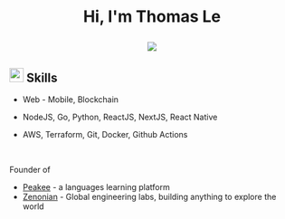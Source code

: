 <h1 align="center"><b>Hi, I'm Thomas Le </b>
<p align="center">
  <a href="https://github.com/DenverCoder1/readme-typing-svg"><img src="https://readme-typing-svg.herokuapp.com?font=Time+New+Roman&color=cyan&size=25&center=true&vCenter=true&width=600&height=100&lines=Tan+Le+.+aka+Thomas..&hearts;++;Full-stack+Software+Engineer;Computer+Science+Student;Minimalism;"></a>
</p>

## <img src="https://media2.giphy.com/media/QssGEmpkyEOhBCb7e1/giphy.gif?cid=ecf05e47a0n3gi1bfqntqmob8g9aid1oyj2wr3ds3mg700bl&rid=giphy.gif" width ="25"><b> Skills</b>

-   Web - Mobile, Blockchain

-   NodeJS, Go, Python, ReactJS, NextJS, React Native

-   AWS, Terraform, Git, Docker, Github Actions

<br>

Founder of 
- [Peakee](https://peakee.co) - a languages learning platform
- [Zenonian](https://zenonian.com) - Global engineering labs, building anything to explore the world
